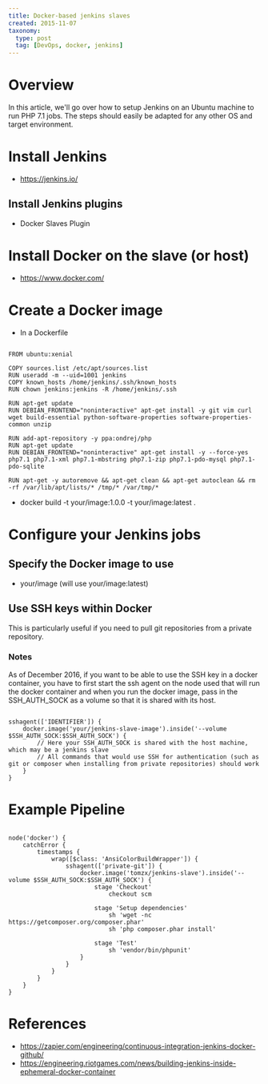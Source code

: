 ```yaml
---
title: Docker-based jenkins slaves
created: 2015-11-07
taxonomy:
  type: post
  tag: [DevOps, docker, jenkins]
---
```


# Overview
In this article, we'll go over how to setup Jenkins on an Ubuntu machine to run PHP 7.1 jobs. The steps should easily be adapted for any other OS and target environment.

# Install Jenkins
* https://jenkins.io/

## Install Jenkins plugins
* Docker Slaves Plugin

# Install Docker on the slave (or host)
* https://www.docker.com/

# Create a Docker image
* In a Dockerfile

<pre><code class="language-bash line-numbers">
FROM ubuntu:xenial

COPY sources.list /etc/apt/sources.list
RUN useradd -m --uid=1001 jenkins
COPY known_hosts /home/jenkins/.ssh/known_hosts
RUN chown jenkins:jenkins -R /home/jenkins/.ssh

RUN apt-get update
RUN DEBIAN_FRONTEND="noninteractive" apt-get install -y git vim curl wget build-essential python-software-properties software-properties-common unzip

RUN add-apt-repository -y ppa:ondrej/php
RUN apt-get update
RUN DEBIAN_FRONTEND="noninteractive" apt-get install -y --force-yes php7.1 php7.1-xml php7.1-mbstring php7.1-zip php7.1-pdo-mysql php7.1-pdo-sqlite

RUN apt-get -y autoremove && apt-get clean && apt-get autoclean && rm -rf /var/lib/apt/lists/* /tmp/* /var/tmp/*
</code></pre>

* docker build -t your/image:1.0.0 -t your/image:latest .

# Configure your Jenkins jobs
## Specify the Docker image to use
* your/image (will use your/image:latest)

## Use SSH keys within Docker
This is particularly useful if you need to pull git repositories from a private repository.

### Notes
As of December 2016, if you want to be able to use the SSH key in a docker container, you have to first start the ssh agent on the node used that will run the docker container and when you run the docker image, pass in the SSH_AUTH_SOCK as a volume so that it is shared with its host.

<pre><code class="language-groovy line-numbers">
sshagent(['IDENTIFIER']) {
	docker.image('your/jenkins-slave-image').inside('--volume $SSH_AUTH_SOCK:$SSH_AUTH_SOCK') {
		// Here your SSH_AUTH_SOCK is shared with the host machine, which may be a jenkins slave
		// All commands that would use SSH for authentication (such as git or composer when installing from private repositories) should work
	}
}
</code></pre>

# Example Pipeline

<pre><code class="language-groovy line-numbers">
node('docker') {
	catchError {
		timestamps {
			wrap([$class: 'AnsiColorBuildWrapper']) {
				sshagent(['private-git']) {
					docker.image('tomzx/jenkins-slave').inside('--volume $SSH_AUTH_SOCK:$SSH_AUTH_SOCK') {
						stage 'Checkout'
							checkout scm

						stage 'Setup dependencies'
							sh 'wget -nc https://getcomposer.org/composer.phar'
							sh 'php composer.phar install'

						stage 'Test'
							sh 'vendor/bin/phpunit'
					}
				}
			}
		}
	}
}
</code></pre>

# References
* https://zapier.com/engineering/continuous-integration-jenkins-docker-github/
* https://engineering.riotgames.com/news/building-jenkins-inside-ephemeral-docker-container
